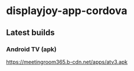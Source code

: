 # displayjoy-app-cordova

## Latest builds

### Android TV (apk)

https://meetingroom365.b-cdn.net/apps/atv3.apk

